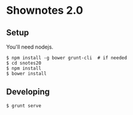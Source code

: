 # Shownotes 2.0

## Setup
You'll need nodejs.
```
$ npm install -g bower grunt-cli  # if needed
$ cd snotes20
$ npm install
$ bower install
```

## Developing
```
$ grunt serve
```